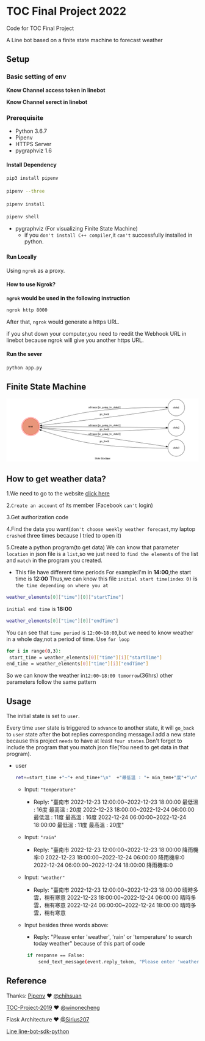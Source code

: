 # TOC Final Project 2022

Code for TOC Final Project

A Line bot based on a finite state machine to forecast weather

## Setup

### Basic setting of env
**Know Channel access token in linebot**

**Know Channel serect in linebot**
    
### Prerequisite
* Python 3.6.7
* Pipenv
* HTTPS Server
* pygraphviz 1.6

#### Install Dependency
```sh
pip3 install pipenv

pipenv --three

pipenv install

pipenv shell
```

* pygraphviz (For visualizing Finite State Machine)
	* if you `don't install C++ compiler`,it `can't` successfully installed in python.
###

#### Run Locally
Using `ngrok` as a proxy.

#### How to use Ngrok?

**`ngrok` would be used in the following instruction**

```sh
ngrok http 8000
```

After that, `ngrok` would generate a https URL.

if you shut down your computer,you need to reedit the Webhook URL in linebot because ngrok will give you another https URL.

#### Run the sever

```sh
python app.py
```
## Finite State Machine
![fsm](https://raw.githubusercontent.com/neil0823/finalproject/master/fsm.png)

## How to get weather data?
1.We need to go to the website [click here](https://opendata.cwb.gov.tw/user/authkey)

2.`Create an account` of its member (Facebook `can't` login)

3.Get authorization code

4.Find the data you want(`don't choose weekly weather forecast`,my laptop `crashed` three times because I tried to open it)

5.Create a python program(to get data)
We can know that parameter `location` in json file is a `list`,so we just need to `find the elements` of the list and `match` in the program you created.

* This file have different time periods 
For example:I'm in **14:00**,the start time is **12:00**
Thus,we can know this file `initial start time(index 0)` is `the time depending on where you at`
```sh
weather_elements[0]["time"][0]["startTime"]
```
`initial end time` is **18:00**
```sh
weather_elements[0]["time"][0]["endTime"]
```
You  can see that `time period` is `12:00~18:00`,but we need to know weather in a whole day,not a period of time.
Use `for loop`
```sh
for i in range(0,3):
 start_time = weather_elements[0]["time"][i]["startTime"]
end_time = weather_elements[0]["time"][i]["endTime"]
```
So we can know the weather in`12:00~18:00 tomorrow`(36hrs)
other parameters follow the same pattern
## Usage
The initial state is set to `user`.

Every time `user` state is triggered to `advance` to another state, it will `go_back` to `user` state after the bot replies corresponding message.I add a new state because this project `needs` to have at least `four states`.Don't forget to include the program that you match json file(You need to get data in that program).

* user
    ```sh
   ret+=start_time +"~"+ end_time+"\n"  +"最低溫 : "+ min_tem+"度"+"\n" +"最高溫 : "+ max_tem +"度"+"\n\n\n"
    ```
	* Input: `"temperature"`
		* Reply: "臺南市
                2022-12-23 12:00:00~2022-12-23 18:00:00
                最低溫 : 16度
                最高溫 : 20度
                2022-12-23 18:00:00~2022-12-24 06:00:00
                最低溫 : 11度
                最高溫 : 16度
                2022-12-24 06:00:00~2022-12-24 18:00:00
                最低溫 : 11度
                最高溫 : 20度"

	* Input: `"rain"` 
	   * Reply:   "臺南市
                2022-12-23 12:00:00~2022-12-23 18:00:00
                降雨機率:0
                2022-12-23 18:00:00~2022-12-24 06:00:00
                降雨機率:0
                2022-12-24 06:00:00~2022-12-24 18:00:00
                降雨機率:0

    * Input: `"weather"` 
	   * Reply:   "臺南市
                2022-12-23 12:00:00~2022-12-23 18:00:00
                晴時多雲，稍有寒意
                2022-12-23 18:00:00~2022-12-24 06:00:00
                晴時多雲，稍有寒意
                2022-12-24 06:00:00~2022-12-24 18:00:00
                晴時多雲，稍有寒意
    * Input besides three words above: 
	   * Reply: "Please enter 'weather', 'rain' or 'temperature' to search today weather" 
	   because of this part of code
	   ```sh
        if response == False:
            send_text_message(event.reply_token, "Please enter 'weather', 'rain' or 'temperature' to search today weather")
        ```

## Reference
Thanks:
[Pipenv](https://medium.com/@chihsuan/pipenv-更簡單-更快速的-python-套件管理工具-135a47e504f4) ❤️ [@chihsuan](https://github.com/chihsuan)

[TOC-Project-2019](https://github.com/winonecheng/TOC-Project-2019) ❤️ [@winonecheng](https://github.com/winonecheng)

Flask Architecture ❤️ [@Sirius207](https://github.com/Sirius207)

[Line line-bot-sdk-python](https://github.com/line/line-bot-sdk-python/tree/master/examples/flask-echo)